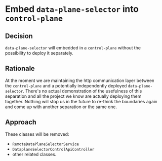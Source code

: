 # Embed `data-plane-selector` into `control-plane`

## Decision

`data-plane-selector` will embedded in a `control-plane` without the possibility to deploy it separately.

## Rationale

At the moment we are maintaining the http communication layer between the `control-plane` and a potentially independently
deployed `data-plane-selector`.
There's no actual demonstration of the usefulness of this separation and all the project we know are actually deploying
them together.
Nothing will stop us in the future to re-think the boundaries again and come up with another separation or the same one.

## Approach

These classes will be removed:
- `RemoteDataPlaneSelectorService`
- `DataplaneSelectorControlApiController`
- other related classes.
